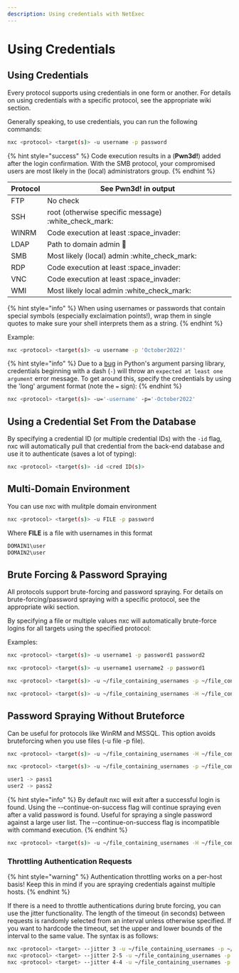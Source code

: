 ```yaml
---
description: Using credentials with NetExec
---
```


# Using Credentials

## Using Credentials

Every protocol supports using credentials in one form or another. For details on using credentials with a specific protocol, see the appropriate wiki section.

Generally speaking, to use credentials, you can run the following commands:

```bash
nxc <protocol> <target(s)> -u username -p password
```

{% hint style="success" %}
Code execution results in a (**Pwn3d!**) added after the login confirmation. With the SMB protocol, your compromised users are most likely in the (local) administrators group.
{% endhint %}

| Protocol | See Pwn3d! in output                                   |
| -------- | ------------------------------------------------------ |
| FTP      | No check                                               |
| SSH      | root (otherwise specific message) :white\_check\_mark: |
| WINRM    | Code execution at least :space\_invader:               |
| LDAP     | Path to domain admin :crown:                           |
| SMB      | Most likely (local) admin :white\_check\_mark:         |
| RDP      | Code execution at least :space\_invader:               |
| VNC      | Code execution at least :space\_invader:               |
| WMI      | Most likely local admin :white\_check\_mark:           |

{% hint style="info" %}
When using usernames or passwords that contain special symbols (especially exclaimation points!), wrap them in single quotes to make sure your shell interprets them as a string.
{% endhint %}

Example:

```bash
nxc <protocol> <target(s)> -u username -p 'October2022!'
```

{% hint style="info" %}
Due to a [bug](https://bugs.python.org/issue9334) in Python's argument parsing library, credentials beginning with a dash (`-`) will throw an `expected at least one argument` error message. To get around this, specify the credentials by using the 'long' argument format (note the `=` sign):
{% endhint %}

```bash
nxc <protocol> <target(s)> -u='-username' -p='-October2022'
```

## Using a Credential Set From the Database

By specifying a credential ID (or multiple credential IDs) with the `-id` flag, nxc will automatically pull that credential from the back-end database and use it to authenticate (saves a lot of typing):

```bash
nxc <protocol> <target(s)> -id <cred ID(s)>
```

## Multi-Domain Environment

You can use nxc with mulitple domain environment

```bash
nxc <protocol> <target(s)> -u FILE -p password
```

Where **FILE** is a file with usernames in this format

```bash
DOMAIN1\user
DOMAIN2\user
```

## Brute Forcing & Password Spraying

All protocols support brute-forcing and password spraying. For details on brute-forcing/password spraying with a specific protocol, see the appropriate wiki section.

By specifying a file or multiple values nxc will automatically brute-force logins for all targets using the specified protocol:

Examples:

```bash
nxc <protocol> <target(s)> -u username1 -p password1 password2
```

```bash
nxc <protocol> <target(s)> -u username1 username2 -p password1
```

```bash
nxc <protocol> <target(s)> -u ~/file_containing_usernames -p ~/file_containing_passwords
```

```bash
nxc <protocol> <target(s)> -u ~/file_containing_usernames -H ~/file_containing_ntlm_hashes
```

## Password Spraying Without Bruteforce

Can be useful for protocols like WinRM and MSSQL. This option avoids bruteforcing when you use files (-u file -p file).

```bash
nxc <protocol> <target(s)> -u ~/file_containing_usernames -H ~/file_containing_ntlm_hashes --no-bruteforce
```

```bash
nxc <protocol> <target(s)> -u ~/file_containing_usernames -p ~/file_containing_passwords --no-bruteforce
```

```bash
user1 -> pass1
user2 -> pass2
```

{% hint style="info" %}
By default nxc will exit after a successful login is found. Using the --continue-on-success flag will continue spraying even after a valid password is found. Useful for spraying a single password against a large user list. The --continue-on-success flag is incompatible with command execution.
{% endhint %}

```bash
nxc <protocol> <target(s)> -u ~/file_containing_usernames -H ~/file_containing_ntlm_hashes --no-bruteforce --continue-on-success
```

### Throttling Authentication Requests

{% hint style="warning" %}
Authentication throttling works on a per-host basis! Keep this in mind if you are spraying credentials against multiple hosts.
{% endhint %}

If there is a need to throttle authentications during brute forcing, you can use the jitter functionality. The length of the timeout (in seconds) between requests is randomly selected from an interval unless otherwise specified. If you want to hardcode the timeout, set the upper and lower bounds of the interval to the same value. The syntax is as follows:

```bash
nxc <protocol> <target> --jitter 3 -u ~/file_containing_usernames -p ~/file_containing_passwords
nxc <protocol> <target> --jitter 2-5 -u ~/file_containing_usernames -p ~/file_containing_passwords
nxc <protocol> <target> --jitter 4-4 -u ~/file_containing_usernames -p ~/file_containing_passwords
```
